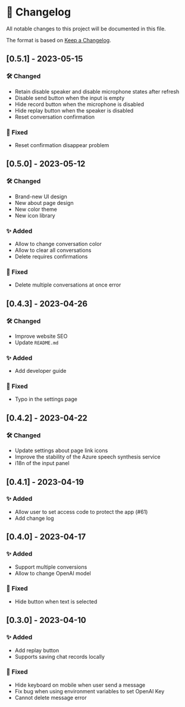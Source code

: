 # 📝 Changelog

All notable changes to this project will be documented in this file.

The format is based on [Keep a Changelog](https://keepachangelog.com/en/1.0.0/).

## [0.5.1] - 2023-05-15
### 🛠️ Changed
- Retain disable speaker and disable microphone states after refresh
- Disable send button when the input is empty
- Hide record button when the microphone is disabled
- Hide replay button when the speaker is disabled
- Reset conversation confirmation

### 🐞 Fixed
- Reset confirmation disappear problem

## [0.5.0] - 2023-05-12
### 🛠️ Changed
- Brand-new UI design
- New about page design
- New color theme
- New icon library

### ✨ Added
- Allow to change conversation color
- Allow to clear all conversations
- Delete requires confirmations

### 🐞 Fixed
- Delete multiple conversations at once error

## [0.4.3] - 2023-04-26
### 🛠️ Changed
- Improve website SEO
- Update `README.md`

### ✨ Added
- Add developer guide

### 🐞 Fixed
- Typo in the settings page

## [0.4.2] - 2023-04-22
### 🛠️ Changed
- Update settings about page link icons
- Improve the stability of the Azure speech synthesis service
- i18n of the input panel

## [0.4.1] - 2023-04-19

### ✨ Added
- Allow user to set access code to protect the app (#61) 
- Add change log

## [0.4.0] - 2023-04-17
### ✨ Added
- Support multiple conversions
- Allow to change OpenAI model

### 🐞 Fixed
- Hide button when text is selected

## [0.3.0] - 2023-04-10
### ✨ Added
- Add replay button
- Supports saving chat records locally

### 🐞 Fixed
- Hide keyboard on mobile when user send a message
- Fix bug when using environment variables to set OpenAI Key
- Cannot delete message error
